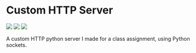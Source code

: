 # Custom HTTP Server
<img src="https://img.shields.io/badge/Python-red" /> <img src="https://img.shields.io/badge/Sockets-blue" /> <img src="https://img.shields.io/badge/JSON-green" />

A custom HTTP python server I made for a class assignment, using Python sockets.
